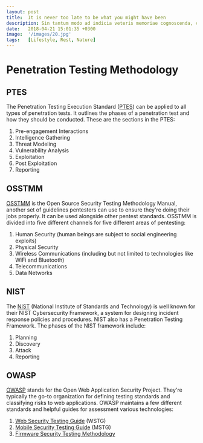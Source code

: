 ```yaml
---
layout: post
title:  It is never too late to be what you might have been
description: Sin tantum modo ad indicia veteris memoriae cognoscenda, curiosorum. Haec et tu ita posuisti, et verba vestra sunt. Idemne potest esse dies...
date:   2018-04-21 15:01:35 +0300
image:  '/images/20.jpg'
tags:   [Lifestyle, Rest, Nature]
---
```


# Penetration Testing Methodology

## PTES
The Penetration Testing Execution Standard ([PTES](http://www.pentest-standard.org/index.php/PTES_Technical_Guidelines))  can be applied to all types of penetration tests. It outlines the  phases of a penetration test and how they should be conducted. These are  the sections in the PTES:
1. Pre-engagement Interactions
2. Intelligence Gathering
3. Threat Modeling
4. Vulnerability Analysis
5. Exploitation
6. Post Exploitation
7. Reporting

## OSSTMM
[OSSTMM](https://www.isecom.org/OSSTMM.3.pdf) is the Open Source Security Testing Methodology Manual, another set of guidelines pentesters can use to ensure they're doing  their jobs properly. It can be used alongside other pentest standards.
OSSTMM is divided into five different channels for five different areas of pentesting:
1. Human Security (human beings are subject to social engineering exploits)
2. Physical Security
3. Wireless Communications (including but not limited to technologies like WiFi and Bluetooth)
4. Telecommunications
5. Data Networks

## NIST
The [NIST](https://www.nist.gov/cyberframework) (National Institute of Standards and Technology) is well known for their NIST Cybersecurity Framework,  a system for designing incident response policies and procedures. NIST  also has a Penetration Testing Framework. The phases of the NIST  framework include:
1. Planning
1. Discovery
1. Attack
1. Reporting

## OWASP 
[OWASP](https://owasp.org) stands for the Open Web Application Security Project. They're typically the go-to organization for defining testing standards and classifying risks to web applications.
OWASP maintains a few different standards and helpful guides for assessment various technologies:
1. [Web Security Testing Guide](https://owasp.org/www-project-web-security-testing-guide/) (WSTG)
2. [Mobile Security Testing Guide](https://owasp.org/www-project-mobile-app-security/) (MSTG)
3. [Firmware Security Testing Methodology](https://github.com/scriptingxss/owasp-fstm)
